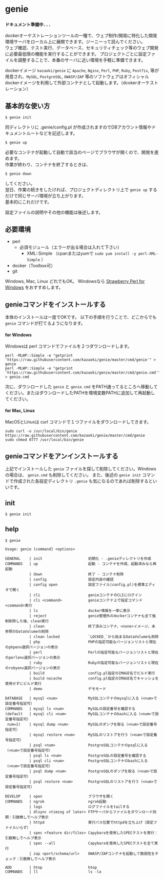 # genie

### `ドキュメント準備中...`

dockerオーケストレーションツールの一種で、ウェブ制作/開発に特化した開発環境サーバをローカル上に展開できます。ジーニーって読んでください。  
ウェブ確認、テスト実行、データベース、セキュリティチェック等のウェブ開発に必要最低限の機能を実行することができます。
プロジェクトごとに設定ファイルを調整することで、本番のサーバに近い環境を手軽に準備できます。

dockerイメージ `kazaoki/genie` に `Apache`, `Nginx`, `Perl`, `PHP`, `Ruby`, `Postfix`, 等が用意され、`MySQL`, `PostgreSQL`, `OWASP/ZAP` 等のソフトウェアはオフィシャルdockerイメージを利用して外部コンテナとして起動します。（dcokerオーケストレーション）

## 基本的な使い方

	$ genie init

同ディレクトリに .genie/config.pl が作成されますのでDBアカウント情報やドキュメントルートなどを記述します。

	$ genie up

必要なコンテナが起動して自動で該当のページでブラウザが開くので、開発を進めます。  
作業が終わり、コンテナを終了するときは、

	$ genie down

してください。  
翌日、作業の続きをしたければ、プロジェクトディレクトリ上で `genie up` するだけで同じサーバ環境が立ち上がります。  
基本的にこれだけです。


設定ファイルの説明やその他の機能は後述します。


## 必要環境
- perl
	+ 必須モジュール（エラーが出る場合は入れて下さい）
		* XML::Simple （cpanまたはyumで `sudo yum install -y perl-XML-Simple` ）
- docker（Toolbox可）
- git


Windows, Mac, Linux どれでもOK。
Windowsなら [Strawberry Perl for Windows](http://strawberryperl.com/) をおすすめします。


## genieコマンドをインストールする

本体のインストールは一度でOKです。
以下の手順を行うことで、どこからでも `genie` コマンドが打てるようになります。

#### for Windows

Windowsは perl コマンドでファイルを２つダウンロードします。

	perl -MLWP::Simple -e "getprint 'https://raw.githubusercontent.com/kazaoki/genie/master/cmd/genie'" > genie
	perl -MLWP::Simple -e "getprint 'https://raw.githubusercontent.com/kazaoki/genie/master/cmd/genie.cmd'" > genie.cmd

次に、ダウンロードした `genie` と `genie.cmd` をPATH通ってるところへ移動してください。またはダウンロードしたPATHを環境変数PATHに追加して再起動してください。


#### for Mac, Linux

MacOSとLinuxは curl コマンドで１つファイルをダウンロードしてきます。

	sudo curl -o /usr/local/bin/genie https://raw.githubusercontent.com/kazaoki/genie/master/cmd/genie
	sudo chmod 0777 /usr/local/bin/genie

## genieコマンドをアンインストールする

上記でインストールした `genie` ファイルを探して削除してください。Windowsの場合は、 `genie.cmd` も削除してください。
また、後述の `genie init` コマンドで作成された各設定ディレクトリ `.genie` も気になるのであれば削除するといいです。


## init

	$ genie init

## help

	$ genie

    Usage: genie [command] <options>
    
    GENERAL    | init                     初期化 - .genieディレクトリを作成
    COMMANDS   | up                       起動 - コンテナを作成、起動済みなら再起動
               | down                     終了 - コンテナ削除
               | config                   設定内容の確認
               | config open              設定ファイル(config.pl)を標準エディタで開く
               | cli                      genieコンテナのCLIにログイン
               | cli <command>            genieコンテナ上で指定コマンド<command>実行
               | ls                       docker情報を一挙に表示
               | reject                   genie管理外のdockerコンテナも全て強制削除した後、clean実行
               | clean                    終了済みコンテナ、<none>イメージ、未参照のDataVolumeの削除
               | clean locked             `LOCKED_`から始まるDataVolumeも削除
               | php                      PHPの指定可能なバージョンリストと現在のphpenv選択バージョンの表示
               | perl                     Perlの指定可能なバージョンリストと現在のperlenv選択バージョンの表示
               | ruby                     Rubyの指定可能なバージョンリストと現在のrubyenv選択バージョンの表示
               | build                    config.pl指定のIMAGE名でビルド実行
               | build nocache            config.pl指定のIMAGE名でキャッシュを使用せずにビルド実行
               | demo                     デモモード
    
    DATABASE   | mysql <num>              MySQLコンテナのmysqlに入る（<num>で設定番号指定可）
    COMMANDS   | mysql ls <num>           MySQLの設定番号を確認する
    (default   | mysql cli <num>          MySQLコンテナのbashに入る（<num>で設定番号指定可）
     num=1)    | mysql dump <num>         MySQLのダンプを取る（<num>で設定番号指定可）
               | mysql restore <num>      MySQLのリストアを行う（<num>で設定番号指定可）
               | psql <num>               PostgreSQLコンテナのpsqlに入る（<num>で設定番号指定可）
               | psql ls <num>            PostgreSQLの設定番号を確認する
               | psql cli <num>           PostgreSQLコンテナのbashに入る（<num>で設定番号指定可）
               | psql dump <num>          PostgreSQLのダンプを取る（<num>で設定番号指定可）
               | psql restore <num>       PostgreSQLのリストアを行う（<num>で設定番号指定可）
    
    DEVELOP    | open                     ブラウザを開く
    COMMANDS   | ngrok                    ngrok起動
               | logs                     ログファイルをtailする
               | dlsync <timing of later> FTPサーバからファイルをダウンロード同期：引数無しでヘルプ表示
               | httpd                    実行パス位置でhttpdを立ち上げ（設定ファイルいらず）
               | spec <feature dir/files> Capybaraを使用したSPECテストを実行：引数無しでヘルプ表示
               | spec --all               Capybaraを使用したSPECテストを全て実行
               | zap <port/schema/url>    OWASP/ZAPコンテナを起動して脆弱性をチェック：引数無しでヘルプ表示
    
    ADD        | htop                     htop
    COMMANDS   | ll                       ls -la

